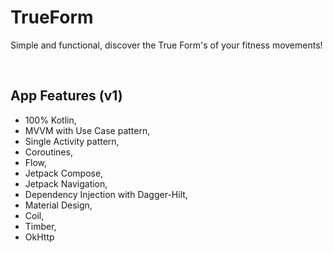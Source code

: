 # TrueForm
<p align="start">    
Simple and functional, discover the True Form's of your fitness movements! </br>
</p>  
</br>  

## App Features (v1)
* 100% Kotlin,
* MVVM with Use Case pattern,
* Single Activity pattern,
* Coroutines,
* Flow,
* Jetpack Compose,
* Jetpack Navigation,
* Dependency Injection with Dagger-Hilt,
* Material Design,
* Coil,
* Timber,
* OkHttp
